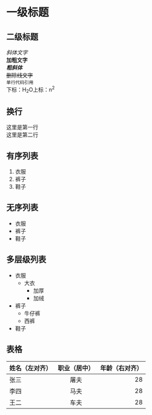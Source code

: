 # 一级标题
## 二级标题

*斜体文字*  
**加粗文字**  
***粗斜体***  
~~删除线文字~~  
`单行代码引用`  
下标：H<sub>2</sub>O上标：n<sup>2</sup>
## 换行
这里是第一行  
这里是第二行

## 有序列表
1. 衣服
2. 裤子
3. 鞋子

## 无序列表
* 衣服
* 裤子
* 鞋子

## 多层级列表
* 衣服
    * 大衣
        * 加厚
        * 加绒
* 裤子
    * 牛仔裤
    * 西裤
* 鞋子

## 表格
| 姓名（左对齐） | 职业（居中） | 年龄（右对齐） |
| :------- | :-------: | -------: |
| 张三 | 屠夫 | 28 |
| 李四 | 马夫 | 28 |
| 王二 | 车夫 | 28 |


